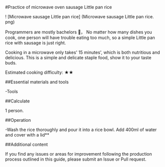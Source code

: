 #Practice of microwave oven sausage Little pan rice

! [Microwave sausage Little pan rice] (Microwave sausage Little pan rice. png)

Programmers are mostly bachelors 🐶， No matter how many dishes you cook, one person will have trouble eating too much, so a simple Little pan rice with sausage is just right.

Cooking in a microwave only takes' 15 minutes', which is both nutritious and delicious. This is a simple and delicate staple food, show it to your taste buds.

Estimated cooking difficulty: ★★

##Essential materials and tools

-Tools

##Calculate

1 person.

##Operation

-Wash the rice thoroughly and pour it into a rice bowl. Add 400ml of water and cover with a lid**

##Additional content

If you find any issues or areas for improvement following the production process outlined in this guide, please submit an Issue or Pull request.